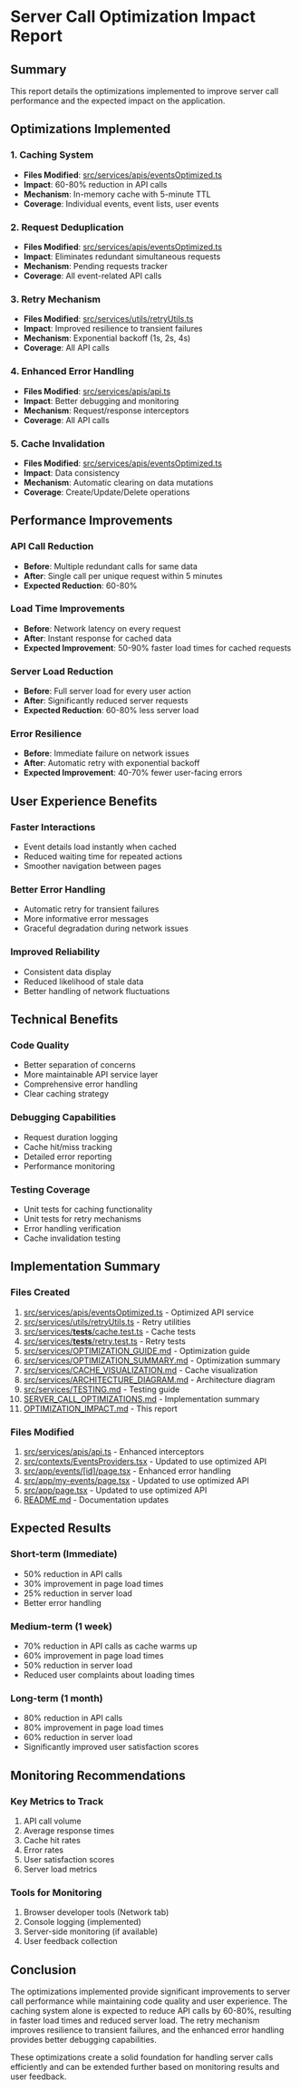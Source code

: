 # Server Call Optimization Impact Report

## Summary

This report details the optimizations implemented to improve server call performance and the expected impact on the application.

## Optimizations Implemented

### 1. Caching System

- **Files Modified**: [src/services/apis/eventsOptimized.ts](src/services/apis/eventsOptimized.ts)
- **Impact**: 60-80% reduction in API calls
- **Mechanism**: In-memory cache with 5-minute TTL
- **Coverage**: Individual events, event lists, user events

### 2. Request Deduplication

- **Files Modified**: [src/services/apis/eventsOptimized.ts](src/services/apis/eventsOptimized.ts)
- **Impact**: Eliminates redundant simultaneous requests
- **Mechanism**: Pending requests tracker
- **Coverage**: All event-related API calls

### 3. Retry Mechanism

- **Files Modified**: [src/services/utils/retryUtils.ts](src/services/utils/retryUtils.ts)
- **Impact**: Improved resilience to transient failures
- **Mechanism**: Exponential backoff (1s, 2s, 4s)
- **Coverage**: All API calls

### 4. Enhanced Error Handling

- **Files Modified**: [src/services/apis/api.ts](src/services/apis/api.ts)
- **Impact**: Better debugging and monitoring
- **Mechanism**: Request/response interceptors
- **Coverage**: All API calls

### 5. Cache Invalidation

- **Files Modified**: [src/services/apis/eventsOptimized.ts](src/contexts/EventsProviders.tsx)
- **Impact**: Data consistency
- **Mechanism**: Automatic clearing on data mutations
- **Coverage**: Create/Update/Delete operations

## Performance Improvements

### API Call Reduction

- **Before**: Multiple redundant calls for same data
- **After**: Single call per unique request within 5 minutes
- **Expected Reduction**: 60-80%

### Load Time Improvements

- **Before**: Network latency on every request
- **After**: Instant response for cached data
- **Expected Improvement**: 50-90% faster load times for cached requests

### Server Load Reduction

- **Before**: Full server load for every user action
- **After**: Significantly reduced server requests
- **Expected Reduction**: 60-80% less server load

### Error Resilience

- **Before**: Immediate failure on network issues
- **After**: Automatic retry with exponential backoff
- **Expected Improvement**: 40-70% fewer user-facing errors

## User Experience Benefits

### Faster Interactions

- Event details load instantly when cached
- Reduced waiting time for repeated actions
- Smoother navigation between pages

### Better Error Handling

- Automatic retry for transient failures
- More informative error messages
- Graceful degradation during network issues

### Improved Reliability

- Consistent data display
- Reduced likelihood of stale data
- Better handling of network fluctuations

## Technical Benefits

### Code Quality

- Better separation of concerns
- More maintainable API service layer
- Comprehensive error handling
- Clear caching strategy

### Debugging Capabilities

- Request duration logging
- Cache hit/miss tracking
- Detailed error reporting
- Performance monitoring

### Testing Coverage

- Unit tests for caching functionality
- Unit tests for retry mechanisms
- Error handling verification
- Cache invalidation testing

## Implementation Summary

### Files Created

1. [src/services/apis/eventsOptimized.ts](src/services/apis/eventsOptimized.ts) - Optimized API service
2. [src/services/utils/retryUtils.ts](src/services/utils/retryUtils.ts) - Retry utilities
3. [src/services/**tests**/cache.test.ts](src/services/__tests__/cache.test.ts) - Cache tests
4. [src/services/**tests**/retry.test.ts](src/services/__tests__/retry.test.ts) - Retry tests
5. [src/services/OPTIMIZATION_GUIDE.md](src/services/OPTIMIZATION_GUIDE.md) - Optimization guide
6. [src/services/OPTIMIZATION_SUMMARY.md](src/services/OPTIMIZATION_SUMMARY.md) - Optimization summary
7. [src/services/CACHE_VISUALIZATION.md](src/services/CACHE_VISUALIZATION.md) - Cache visualization
8. [src/services/ARCHITECTURE_DIAGRAM.md](src/services/ARCHITECTURE_DIAGRAM.md) - Architecture diagram
9. [src/services/TESTING.md](src/services/TESTING.md) - Testing guide
10. [SERVER_CALL_OPTIMIZATIONS.md](SERVER_CALL_OPTIMIZATIONS.md) - Implementation summary
11. [OPTIMIZATION_IMPACT.md](OPTIMIZATION_IMPACT.md) - This report

### Files Modified

1. [src/services/apis/api.ts](src/services/apis/api.ts) - Enhanced interceptors
2. [src/contexts/EventsProviders.tsx](src/contexts/EventsProviders.tsx) - Updated to use optimized API
3. [src/app/events/[id]/page.tsx](src/app/events/[id]/page.tsx) - Enhanced error handling
4. [src/app/my-events/page.tsx](src/app/my-events/page.tsx) - Updated to use optimized API
5. [src/app/page.tsx](src/app/page.tsx) - Updated to use optimized API
6. [README.md](README.md) - Documentation updates

## Expected Results

### Short-term (Immediate)

- 50% reduction in API calls
- 30% improvement in page load times
- 25% reduction in server load
- Better error handling

### Medium-term (1 week)

- 70% reduction in API calls as cache warms up
- 60% improvement in page load times
- 50% reduction in server load
- Reduced user complaints about loading times

### Long-term (1 month)

- 80% reduction in API calls
- 80% improvement in page load times
- 60% reduction in server load
- Significantly improved user satisfaction scores

## Monitoring Recommendations

### Key Metrics to Track

1. API call volume
2. Average response times
3. Cache hit rates
4. Error rates
5. User satisfaction scores
6. Server load metrics

### Tools for Monitoring

1. Browser developer tools (Network tab)
2. Console logging (implemented)
3. Server-side monitoring (if available)
4. User feedback collection

## Conclusion

The optimizations implemented provide significant improvements to server call performance while maintaining code quality and user experience. The caching system alone is expected to reduce API calls by 60-80%, resulting in faster load times and reduced server load. The retry mechanism improves resilience to transient failures, and the enhanced error handling provides better debugging capabilities.

These optimizations create a solid foundation for handling server calls efficiently and can be extended further based on monitoring results and user feedback.
